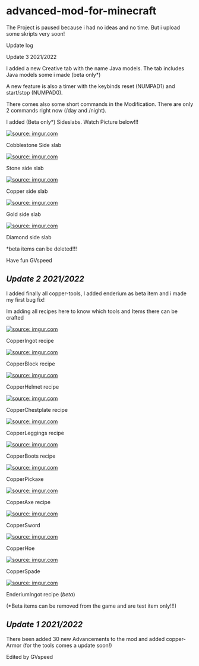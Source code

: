 # advanced-mod-for-minecraft

The Project is paused because i had no ideas and no time. But i upload some skripts very soon!

Update log

Update 3 2021/2022

I added a new Creative tab with the name Java models. The tab includes Java models some i made (beta only*)

A new feature is also a timer with the keybinds reset (NUMPAD1) and start/stop (NUMPAD0).

There comes also some short commands in the Modification. There are only 2 commands right now (/day and /night).

I added (Beta only*) Sideslabs. Watch Picture below!!!

<a href="https://imgur.com/eDvPS7X"><img src="https://i.imgur.com/eDvPS7X.png" title="source: imgur.com" /></a>

Cobblestone Side slab

<a href="https://imgur.com/zyUnGtx"><img src="https://i.imgur.com/zyUnGtx.png" title="source: imgur.com" /></a>

Stone side slab

<a href="https://imgur.com/XHw7Cqt"><img src="https://i.imgur.com/XHw7Cqt.png" title="source: imgur.com" /></a>

Copper side slab

<a href="https://imgur.com/DgQNn8F"><img src="https://i.imgur.com/DgQNn8F.png" title="source: imgur.com" /></a>

Gold side slab

<a href="https://imgur.com/HSMqHx4"><img src="https://i.imgur.com/HSMqHx4.png" title="source: imgur.com" /></a>

Diamond side slab

*beta items can be deleted!!!

Have fun GVspeed


*Update 2 2021/2022*
--------------------

I added finally all copper-tools, I added enderium as beta item and i made my first bug fix!

Im adding all recipes here to know which tools and Items there can be crafted

<a href="https://imgur.com/bGA0ERw"><img src="https://i.imgur.com/bGA0ERw.png" title="source: imgur.com" /></a>

CopperIngot recipe

<a href="https://imgur.com/ek0JQz2"><img src="https://i.imgur.com/ek0JQz2.png" title="source: imgur.com" /></a>

CopperBlock recipe

<a href="https://imgur.com/my1nGwE"><img src="https://i.imgur.com/my1nGwE.png" title="source: imgur.com" /></a>

CopperHelmet recipe

<a href="https://imgur.com/1U8hiIT"><img src="https://i.imgur.com/1U8hiIT.png" title="source: imgur.com" /></a>

CopperChestplate recipe

<a href="https://imgur.com/qEGmgiP"><img src="https://i.imgur.com/qEGmgiP.png" title="source: imgur.com" /></a>

CopperLeggings recipe

<a href="https://imgur.com/YgHtfuu"><img src="https://i.imgur.com/YgHtfuu.png" title="source: imgur.com" /></a>

CopperBoots recipe

<a href="https://imgur.com/GeMI8QS"><img src="https://i.imgur.com/GeMI8QS.png" title="source: imgur.com" /></a>

CopperPickaxe

<a href="https://imgur.com/lolt94G"><img src="https://i.imgur.com/lolt94G.png" title="source: imgur.com" /></a>

CopperAxe recipe

<a href="https://imgur.com/e3aw8oU"><img src="https://i.imgur.com/e3aw8oU.png" title="source: imgur.com" /></a>

CopperSword

<a href="https://imgur.com/2Iwa938"><img src="https://i.imgur.com/2Iwa938.png" title="source: imgur.com" /></a>

CopperHoe

<a href="https://imgur.com/fvaMgzv"><img src="https://i.imgur.com/fvaMgzv.png" title="source: imgur.com" /></a>

CopperSpade

<a href="https://imgur.com/40piSJc"><img src="https://i.imgur.com/40piSJc.png" title="source: imgur.com" /></a>

EnderiumIngot recipe (*beta*)

(*Beta items can be removed from the game and are test item only!!!)

*Update 1 2021/2022*
--------------------

There been added 30 new Advancements to the mod and added copper-Armor (for the tools comes a update soon!)

Edited by GVspeed
